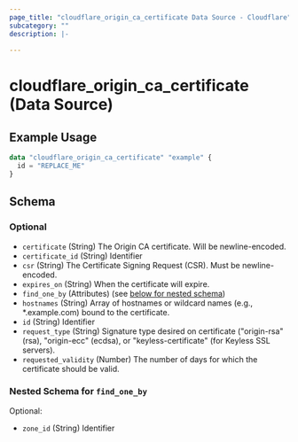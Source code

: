 ```yaml
---
page_title: "cloudflare_origin_ca_certificate Data Source - Cloudflare"
subcategory: ""
description: |-
  
---
```


# cloudflare_origin_ca_certificate (Data Source)



## Example Usage

```terraform
data "cloudflare_origin_ca_certificate" "example" {
  id = "REPLACE_ME"
}
```
<!-- schema generated by tfplugindocs -->
## Schema

### Optional

- `certificate` (String) The Origin CA certificate. Will be newline-encoded.
- `certificate_id` (String) Identifier
- `csr` (String) The Certificate Signing Request (CSR). Must be newline-encoded.
- `expires_on` (String) When the certificate will expire.
- `find_one_by` (Attributes) (see [below for nested schema](#nestedatt--find_one_by))
- `hostnames` (String) Array of hostnames or wildcard names (e.g., *.example.com) bound to the certificate.
- `id` (String) Identifier
- `request_type` (String) Signature type desired on certificate ("origin-rsa" (rsa), "origin-ecc" (ecdsa), or "keyless-certificate" (for Keyless SSL servers).
- `requested_validity` (Number) The number of days for which the certificate should be valid.

<a id="nestedatt--find_one_by"></a>
### Nested Schema for `find_one_by`

Optional:

- `zone_id` (String) Identifier


